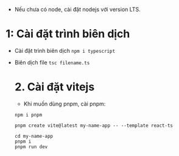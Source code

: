 - Nếu chưa có node, cài đặt nodejs với version LTS.

# 1: Cài đặt trình biên dịch

- Cài đặt trình biên dịch
  `npm i typescript`

- Biên dịch file
  `tsc filename.ts`

  # 2. Cài đặt vitejs

  - Khi muốn dùng pnpm, cài pnpm:

  `npm i pnpm`

  `pnpm create vite@latest my-name-app -- --template react-ts`

  ```
  cd my-name-app
  pnpm i
  pnpm run dev
  ```
